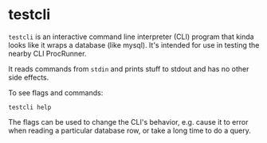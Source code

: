 # testcli

`testcli` is an interactive command line interpreter (CLI) program that kinda
looks like it wraps a database (like mysql).  It's intended for use
in testing the nearby CLI ProcRunner.

It reads commands from `stdin` and prints stuff to stdout and has no other side
effects.

To see flags and commands:

```
testcli help
```

The flags can be used to change the CLI's behavior, e.g. cause it to error when
reading a particular database row, or take a long time to do a query.
